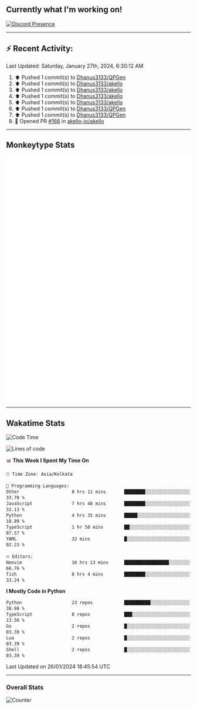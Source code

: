 ## Currently what I'm working on!
[![Discord Presence](https://lanyard.cnrad.dev/api/534981034400284712)](https://discord.com/users/534981034400284712)

---

## :zap: Recent Activity:
<!--RECENT_ACTIVITY:last_update-->
Last Updated: Saturday, January 27th, 2024, 6:30:12 AM
<!--RECENT_ACTIVITY:last_update_end-->
<!--RECENT_ACTIVITY:start-->
1. ⬆️ Pushed 1 commit(s) to [Dhanus3133/QPGen](https://github.com/Dhanus3133/QPGen)<br>
2. ⬆️ Pushed 1 commit(s) to [Dhanus3133/akello](https://github.com/Dhanus3133/akello)<br>
3. ⬆️ Pushed 1 commit(s) to [Dhanus3133/akello](https://github.com/Dhanus3133/akello)<br>
4. ⬆️ Pushed 1 commit(s) to [Dhanus3133/akello](https://github.com/Dhanus3133/akello)<br>
5. ⬆️ Pushed 1 commit(s) to [Dhanus3133/akello](https://github.com/Dhanus3133/akello)<br>
6. ⬆️ Pushed 1 commit(s) to [Dhanus3133/QPGen](https://github.com/Dhanus3133/QPGen)<br>
7. ⬆️ Pushed 1 commit(s) to [Dhanus3133/QPGen](https://github.com/Dhanus3133/QPGen)<br>
8. 💪 Opened PR [#166](https://github.com/akello-io/akello/pull/166) in [akello-io/akello](https://github.com/akello-io/akello)<br>
<!--RECENT_ACTIVITY:end-->

---

## Monkeytype Stats
<a href="https://monkeytype.com/profile/dhanus">
  <img src="https://raw.githubusercontent.com/Dhanus3133/Dhanus3133/monkeytype/monkeytype-pb.svg" alt="Monkeytype Profile" />
</a>

---

## Wakatime Stats
<!--START_SECTION:waka-->
![Code Time](http://img.shields.io/badge/Code%20Time-1%2C620%20hrs%2021%20mins-blue)

![Lines of code](https://img.shields.io/badge/From%20Hello%20World%20I%27ve%20Written-4.8%20million%20lines%20of%20code-blue)

📊 **This Week I Spent My Time On** 

```text
🕑︎ Time Zone: Asia/Kolkata

💬 Programming Languages: 
Other                    8 hrs 11 mins       ████████░░░░░░░░░░░░░░░░░   33.70 % 
JavaScript               7 hrs 48 mins       ████████░░░░░░░░░░░░░░░░░   32.13 % 
Python                   4 hrs 35 mins       █████░░░░░░░░░░░░░░░░░░░░   18.89 % 
TypeScript               1 hr 50 mins        ██░░░░░░░░░░░░░░░░░░░░░░░   07.57 % 
YAML                     32 mins             █░░░░░░░░░░░░░░░░░░░░░░░░   02.23 % 

🔥 Editors: 
Neovim                   16 hrs 13 mins      █████████████████░░░░░░░░   66.76 % 
fish                     8 hrs 4 mins        ████████░░░░░░░░░░░░░░░░░   33.24 % 
```

**I Mostly Code in Python** 

```text
Python                   23 repos            ██████████░░░░░░░░░░░░░░░   38.98 % 
TypeScript               8 repos             ███░░░░░░░░░░░░░░░░░░░░░░   13.56 % 
Go                       2 repos             █░░░░░░░░░░░░░░░░░░░░░░░░   03.39 % 
Lua                      2 repos             █░░░░░░░░░░░░░░░░░░░░░░░░   03.39 % 
Shell                    2 repos             █░░░░░░░░░░░░░░░░░░░░░░░░   03.39 % 
```




 Last Updated on 26/01/2024 18:45:54 UTC
<!--END_SECTION:waka-->
---

### Overall Stats

<img src="https://moe-counter.glitch.me/get/@Dhanus3133?theme=asoul" alt="Counter" />

